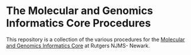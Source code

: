 # The Molecular and Genomics Informatics Core Procedures

This repository is a collection of the various procedures for the [Molecular and Genomics Informatics Core](bioinformagic.io) at Rutgers NJMS- Newark. 

